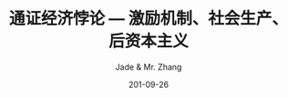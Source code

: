 ---
title: 通证经济悖论 — 激励机制、社会生产、后资本主义
date: 201-09-26
author: Jade & Mr. Zhang
tags: ["区块链", "经济学"]
---